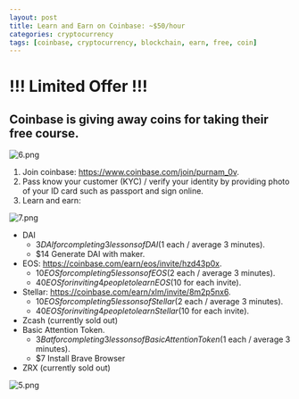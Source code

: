 ```yaml
---
layout: post
title: Learn and Earn on Coinbase: ~$50/hour
categories: cryptocurrency
tags: [coinbase, cryptocurrency, blockchain, earn, free, coin]
---
```


# !!! Limited Offer !!!
## Coinbase is giving away coins for taking their free course.

![6.png](https://cdn.steemitimages.com/DQmfR3tTEaDGCPLwSM4paDNnDevzvrRTpfrfb38zc8QZtHj/6.png)

1. Join coinbase: https://www.coinbase.com/join/purnam_0v.
2. Pass know your customer (KYC) / verify your identity by providing photo of your ID card such as passport and sign online.
3. Learn and earn:

![7.png](https://cdn.steemitimages.com/DQmatxiaRL8KHWwMh7CdG37VQsnVSPW99cTgC1WmV3MLYkX/7.png)

* DAI
   * $3 DAI for completing 3 lessons of DAI ($1 each / average 3 minutes).
   * $14 Generate DAI with maker.
* EOS: https://coinbase.com/earn/eos/invite/hzd43p0x.
   * $10 EOS for completing 5 lessons of EOS ($2 each / average 3 minutes).
   * $40 EOS for inviting 4 people to learn EOS ($10 for each invite).
* Stellar: https://coinbase.com/earn/xlm/invite/8m2p5nx6.
   * $10 EOS for completing 5 lessons of Stellar ($2 each / average 3 minutes).
   * $40 EOS for inviting 4 people to learn Stellar ($10 for each invite).
* Zcash (currently sold out)
* Basic Attention Token.
   * $3 Bat for completing 3 lessons of Basic Attention Token ($1 each / average 3 minutes).
   * $7 Install Brave Browser
* ZRX (currently sold out)

![5.png](https://cdn.steemitimages.com/DQmPP3jjiqCbCnAfTCSegbLfHdpcL2zCvEkbgK155dHBLYC/5.png)
